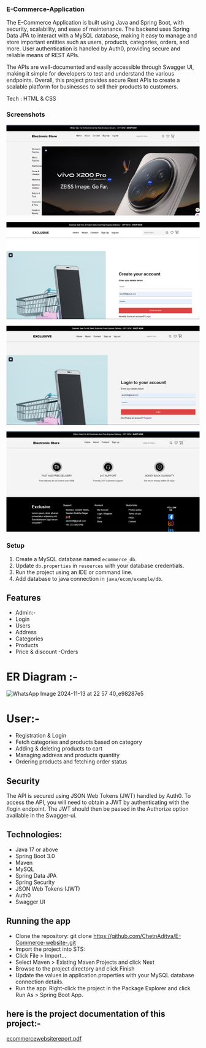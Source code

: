 ### E-Commerce-Application
The E-Commerce Application is built using Java and Spring Boot, with security, scalability, and ease of maintenance. The backend uses Spring Data JPA to interact with a MySQL database, making it easy to manage and store important entities such as users, products, categories, orders, and more. User authentication is handled by Auth0, providing secure and reliable means of REST APIs.

The APIs are well-documented and easily accessible through Swagger UI, making it simple for developers to test and understand the various endpoints. Overall, this project provides secure Rest APIs to create a scalable platform for businesses to sell their products to customers.

Tech : HTML & CSS



### Screenshots 

![frontend page](https://github.com/ChetnAditya/E-Commerce-website-/blob/main/frontend/images/Screenshot%202025-01-06%20215823.png)

![sign-up page](https://github.com/ChetnAditya/E-Commerce-website-/blob/main/frontend/images/Screenshot%202025-01-06%20220048.png)

![login page](https://github.com/ChetnAditya/E-Commerce-website-/blob/main/frontend/images/Screenshot%202025-01-06%20220106.png)

![Screenshot_2024-12-04_000529 1](https://github.com/ChetnAditya/E-Commerce-website-/blob/main/frontend/images/Screenshot%202025-01-06%20220126.png)

### Setup
1. Create a MySQL database named `ecommerce_db`.
2. Update `db.properties` in `resources` with your database credentials.
3. Run the project using an IDE or command line.
4. Add database to java connection in `java/ecom/example/db`.

## Features
- Admin:-
- Login
- Users
- Address
- Categories
- Products
- Price & discount
-Orders

# ER Diagram :-

![WhatsApp Image 2024-11-13 at 22 57 40_e98287e5](https://github.com/user-attachments/assets/39b42df3-031f-4c56-89fb-32366ea58704)



# User:-

- Registration & Login
- Fetch categories and products based on category
- Adding & deleting products to cart
- Managing address and products quantity
- Ordering products and fetching order status




## Security
The API is secured using JSON Web Tokens (JWT) handled by Auth0. To access the API, you will need to obtain a JWT by authenticating with the /login endpoint. The JWT should then be passed in the Authorize option available in the Swagger-ui.

## Technologies:
- Java 17 or above
- Spring Boot 3.0
- Maven
- MySQL
- Spring Data JPA
- Spring Security
- JSON Web Tokens (JWT)
- Auth0
- Swagger UI


## Running the app
- Clone the repository: git clone https://github.com/ChetnAditya/E-Commerce-website-.git
- Import the project into STS:
- Click File > Import...
- Select Maven > Existing Maven Projects and click Next
- Browse to the project directory and click Finish
- Update the values in application.properties with your MySQL database connection details.
- Run the app: Right-click the project in the Package Explorer and click Run As > Spring Boot App.

## here is the project documentation of this project:-
[ecommercewebsitereport.pdf](https://github.com/user-attachments/files/18309585/ecommercewebsitereport.pdf)
